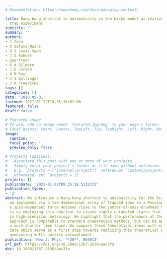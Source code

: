 ```yaml
---
# Documentation: https://wowchemy.com/docs/managing-content/

title: Bang-bang shortcut to adiabaticity in the Dicke model as realized in a Penning
  trap experiment
subtitle: ''
summary: ''
authors:
- J Cohn
- A Safavi-Naini
- R J Lewis-Swan
- J G Bohnet
- gaerttner
- K A Gilmore
- J E Jordan
- A M Rey
- J J Bollinger
- J K Freericks
tags: []
categories: []
date: '2018-05-01'
lastmod: 2021-01-22T10:35:18+01:00
featured: false
draft: false

# Featured image
# To use, add an image named `featured.jpg/png` to your page's folder.
# Focal points: Smart, Center, TopLeft, Top, TopRight, Left, Right, BottomLeft, Bottom, BottomRight.
image:
  caption: ''
  focal_point: ''
  preview_only: false

# Projects (optional).
#   Associate this post with one or more of your projects.
#   Simply enter your project's folder or file name without extension.
#   E.g. `projects = ["internal-project"]` references `content/project/deep-learning/index.md`.
#   Otherwise, set `projects = []`.
projects: []
publishDate: '2021-01-22T09:35:18.513237Z'
publication_types:
- '2'
abstract: We introduce a bang-bang shortcut to adiabaticity for the Dicke model, which
  we implement via a two-dimensional array of trapped ions in a Penning trap with
  a spin-dependent force detuned close to the center-of-mass drumhead mode. Our focus
  is on employing this shortcut to create highly entangled states that can be used
  in high-precision metrology. We highlight that the performance of the bang-bang
  approach is comparable to standard preparation methods, but can be applied over
  a much shorter time frame. We compare these theoretical ideas with experimental
  data which serve as a first step towards realizing this theoretical procedure for
  generating multi-partite entanglement.
publication: 'New J. Phys. **20**, 055013'
url_pdf: https://doi.org/10.1088/1367-2630/aac3fa
doi: 10.1088/1367-2630/aac3fa
---
```

